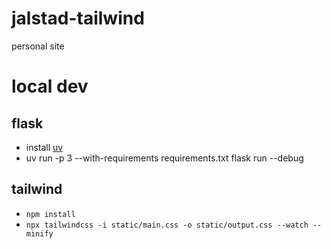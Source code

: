 # jalstad-tailwind
personal site

# local dev

## flask
* install [uv](https://github.com/astral-sh/uv)
* uv run -p 3 --with-requirements requirements.txt flask run --debug

## tailwind
* ```npm install```
* ```npx tailwindcss -i static/main.css -o static/output.css --watch --minify```
